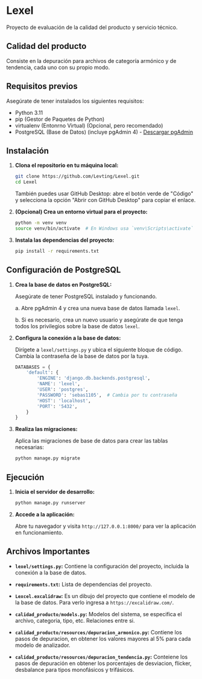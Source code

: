 # Lexel

Proyecto de evaluación de la calidad del producto y servicio técnico.

## Calidad del producto

Consiste en la depuración para archivos de categoría armónico y de tendencia, cada uno con su propio modo.

## Requisitos previos

Asegúrate de tener instalados los siguientes requisitos:

- Python 3.11
- pip (Gestor de Paquetes de Python)
- virtualenv (Entonrno Virtual) (Opcional, pero recomendado)
- PostgreSQL (Base de Datos) (incluye pgAdmin 4) - [Descargar pgAdmin](https://www.pgadmin.org/download/)

## Instalación

1. **Clona el repositorio en tu máquina local:**

    ```sh
    git clone https://github.com/Levting/Lexel.git
    cd Lexel
    ```

    También puedes usar GitHub Desktop: abre el botón verde de "Código" y selecciona la opción "Abrir con GitHub Desktop" para copiar el enlace.

2. **(Opcional) Crea un entorno virtual para el proyecto:**

    ```sh
    python -m venv venv
    source venv/bin/activate  # En Windows usa `venv\Scripts\activate`
    ```

3. **Instala las dependencias del proyecto:**

    ```sh
    pip install -r requirements.txt
    ```

## Configuración de PostgreSQL

1. **Crea la base de datos en PostgreSQL:**

    Asegúrate de tener PostgreSQL instalado y funcionando.

    a. Abre pgAdmin 4 y crea una nueva base de datos llamada `lexel`. 

    b. Si es necesario, crea un nuevo usuario y asegúrate de que tenga todos los privilegios sobre la base de datos `lexel`.

2. **Configura la conexión a la base de datos:**

    Dirígete a `lexel/settings.py` y ubica el siguiente bloque de código. Cambia la contraseña de la base de datos por la tuya.

    ```python
    DATABASES = {
        'default': {
            'ENGINE': 'django.db.backends.postgresql',
            'NAME': 'lexel',
            'USER': 'postgres',
            'PASSWORD': 'sebas1105',  # Cambia por tu contraseña
            'HOST': 'localhost',
            'PORT': '5432',
        }
    }
    ```

3. **Realiza las migraciones:**

    Aplica las migraciones de base de datos para crear las tablas necesarias:

    ```sh
    python manage.py migrate
    ```

## Ejecución

1. **Inicia el servidor de desarrollo:**

    ```sh
    python manage.py runserver
    ```

2. **Accede a la aplicación:**

    Abre tu navegador y visita `http://127.0.0.1:8000/` para ver la aplicación en funcionamiento.

## Archivos Importantes

- **`lexel/settings.py`:** Contiene la configuración del proyecto, incluida la conexión a la base de datos.
- **`requirements.txt`:** Lista de dependencias del proyecto.
- **`Lexcel.excalidraw`:** Es un dibujo del proyecto que contiene el modelo de la base de datos. Para verlo ingresa a `https://excalidraw.com/`.

- **`calidad_producto/models.py`:** Modelos del sistema, se especifica el archivo, categoria, tipo, etc. Relaciones entre si.
- **`calidad_producto/resources/depuracion_armonico.py`:** Contiene los pasos de depuracion, en obtener los valores mayores al 5% para cada modelo de analizador.
- **`calidad_producto/resources/depuracion_tendencia.py`:** Conteiene los pasos de depuración en obtener los porcentajes de desviacion, flicker, desbalance para tipos monofásicos y trifásicos.
